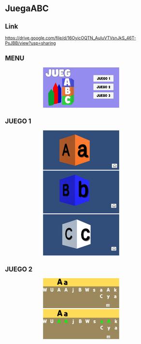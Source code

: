 # JuegaABC
## Link 
https://drive.google.com/file/d/16OyicOQTN_AuIuVTVsnJkS_46T-PsJBB/view?usp=sharing
## MENU
<p align="center">
  <img width="50%" height="50%" src="Camera Roll/g1.PNG">
</p>

## JUEGO 1
<p align="center">
  <img width="50%" height="50%" src="Camera Roll/k5.PNG">
  <img width="50%" height="50%" src="Camera Roll/k6.PNG">
  <img width="50%" height="50%" src="Camera Roll/k7.PNG">
</p>

## JUEGO 2
<p align="center">
  <img width="50%" height="50%" src="Camera Roll/k8.PNG">
  <img width="50%" height="50%" src="Camera Roll/k9.PNG">
</p>
